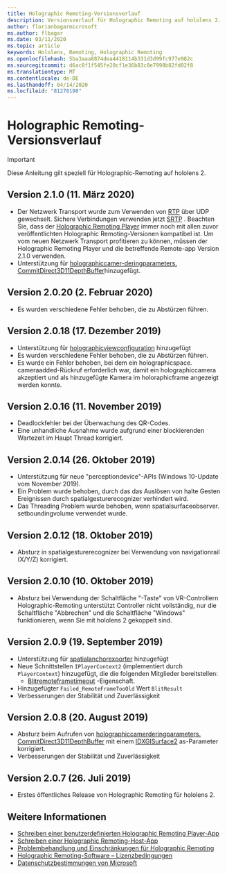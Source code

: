 ```yaml
---
title: Holographic Remoting-Versionsverlauf
description: Versionsverlauf für Holographic Remoting auf hololens 2.
author: florianbagarmicrosoft
ms.author: flbagar
ms.date: 03/11/2020
ms.topic: article
keywords: Hololens, Remoting, Holographic Remoting
ms.openlocfilehash: 5ba3aaa8874dea4418114b331d3d99fc977e982c
ms.sourcegitcommit: d6ac8f1f545fe20cf1e36b83c0e7998b82fd02f8
ms.translationtype: MT
ms.contentlocale: de-DE
ms.lasthandoff: 04/14/2020
ms.locfileid: "81278198"
---
```

# <a name="holographic-remoting-version-history"></a>Holographic Remoting-Versionsverlauf

> [!IMPORTANT]
> Diese Anleitung gilt speziell für Holographic-Remoting auf hololens 2.

## <a name="version-210-march-11-2020"></a>Version 2.1.0 (11. März 2020)<a name="v2.1.0"></a>
* Der Netzwerk Transport wurde zum Verwenden von [RTP](https://en.wikipedia.org/wiki/Real-time_Transport_Protocol) über UDP gewechselt. Sichere Verbindungen verwenden jetzt [SRTP](https://en.wikipedia.org/wiki/Secure_Real-time_Transport_Protocol) . Beachten Sie, dass der [Holographic Remoting Player](holographic-remoting-player.md) immer noch mit allen zuvor veröffentlichten Holographic Remoting-Versionen kompatibel ist. Um vom neuen Netzwerk Transport profitieren zu können, müssen der Holographic Remoting Player und die betreffende Remote-app Version 2.1.0 verwenden.
* Unterstützung für [holographiccamer-deringparameters. CommitDirect3D11DepthBuffer](https://docs.microsoft.com/uwp/api/windows.graphics.holographic.holographiccamerarenderingparameters.commitdirect3d11depthbuffer#Windows_Graphics_Holographic_HolographicCameraRenderingParameters_CommitDirect3D11DepthBuffer_Windows_Graphics_DirectX_Direct3D11_IDirect3DSurface_)hinzugefügt. 

## <a name="version-2020-february-2-2020"></a>Version 2.0.20 (2. Februar 2020)<a name="v2.0.20"></a>
* Es wurden verschiedene Fehler behoben, die zu Abstürzen führen.

## <a name="version-2018-december-17-2019"></a>Version 2.0.18 (17. Dezember 2019)<a name="v2.0.18"></a>
* Unterstützung für [holographicviewconfiguration](https://docs.microsoft.com/uwp/api/windows.graphics.holographic.holographicviewconfiguration) hinzugefügt
* Es wurden verschiedene Fehler behoben, die zu Abstürzen führen.
* Es wurde ein Fehler behoben, bei dem ein holographicspace. cameraadded-Rückruf erforderlich war, damit ein holographiccamera akzeptiert und als hinzugefügte Kamera im holoraphicframe angezeigt werden konnte.

## <a name="version-2016-november-11-2019"></a>Version 2.0.16 (11. November 2019)<a name="2.0.16"></a>
* Deadlockfehler bei der Überwachung des QR-Codes.
* Eine unhandliche Ausnahme wurde aufgrund einer blockierenden Wartezeit im Haupt Thread korrigiert.

## <a name="version-2014-october-26-2019"></a>Version 2.0.14 (26. Oktober 2019)<a name="v2.0.14"></a>
* Unterstützung für neue "perceptiondevice"-APIs (Windows 10-Update vom November 2019).
* Ein Problem wurde behoben, durch das das Auslösen von halte Gesten Ereignissen durch spatialgesturerecognizer verhindert wird.
* Das Threading Problem wurde behoben, wenn spatialsurfaceobserver. setboundingvolume verwendet wurde.

## <a name="version-2012-october-18-2019"></a>Version 2.0.12 (18. Oktober 2019)<a name="v2.0.12"></a>
* Absturz in spatialgesturerecognizer bei Verwendung von navigationrail (X/Y/Z) korrigiert.

## <a name="version-2010-october-10-2019"></a>Version 2.0.10 (10. Oktober 2019)<a name="v2.0.10"></a>
* Absturz bei Verwendung der Schaltfläche "-Taste" von VR-Controllern Holographic-Remoting unterstützt Controller nicht vollständig, nur die Schaltfläche "Abbrechen" und die Schaltfläche "Windows" funktionieren, wenn Sie mit hololens 2 gekoppelt sind.

## <a name="version-209-september-19-2019"></a>Version 2.0.9 (19. September 2019)<a name="v2.0.9"></a>
* Unterstützung für [spatialanchorexporter](https://docs.microsoft.com/uwp/api/windows.perception.spatial.spatialanchorexporter) hinzugefügt
* Neue Schnittstellen ```IPlayerContext2``` (implementiert durch ```PlayerContext```) hinzugefügt, die die folgenden Mitglieder bereitstellen:
  - [Blitremoteframetimeout](holographic-remoting-create-player.md#BlitRemoteFrameTimeout) -Eigenschaft.
* Hinzugefügter ```Failed_RemoteFrameTooOld``` Wert ```BlitResult```
* Verbesserungen der Stabilität und Zuverlässigkeit

## <a name="version-208-august-20-2019"></a>Version 2.0.8 (20. August 2019)<a name="v2.0.8"></a>

* Absturz beim Aufrufen von [holographiccamerderingparameters. CommitDirect3D11DepthBuffer](https://docs.microsoft.com/uwp/api/windows.graphics.holographic.holographiccamerarenderingparameters.commitdirect3d11depthbuffer) mit einem [IDXGISurface2](https://docs.microsoft.com/windows/win32/api/dxgi1_2/nn-dxgi1_2-idxgisurface2) as-Parameter korrigiert.
* Verbesserungen der Stabilität und Zuverlässigkeit

## <a name="version-207-july-26-2019"></a>Version 2.0.7 (26. Juli 2019)<a name="v2.0.7"></a>

* Erstes öffentliches Release von Holographic Remoting für hololens 2.

## <a name="see-also"></a>Weitere Informationen
* [Schreiben einer benutzerdefinierten Holographic Remoting Player-App](holographic-remoting-create-player.md)
* [Schreiben einer Holographic Remoting-Host-App](holographic-remoting-create-host.md)
* [Problembehandlung und Einschränkungen für Holographic Remoting](holographic-remoting-troubleshooting.md)
* [Holographic Remoting-Software – Lizenzbedingungen](https://docs.microsoft.com/legal/mixed-reality/microsoft-holographic-remoting-software-license-terms)
* [Datenschutzbestimmungen von Microsoft](https://go.microsoft.com/fwlink/?LinkId=521839)
